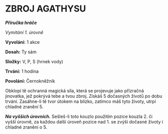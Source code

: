 # ZBROJ AGATHYSU

***Příručka hráče***

*Vymítání 1. úrovně*

**Vyvolání:** 1 akce

**Dosah:** Ty sám

**Složky:** V, P, S (hrnek vody)

**Trvání:** 1 hodina

**Povolání:** Černokněžník

Obklopí tě ochranná magická síla, která se projevuje jako přízračná jinovatka, jež pokrývá tebe a tvou zbroj. Získáš 5 dočasných životů po dobu trvání. Zasáhne-li tě tvor útokem na blízko, zatímco máš tyto životy, utrpí chladné zranění 5.

***Na vyšších úrovních.*** Sešleš-li toto kouzlo použitím pozice kouzla 2. či vyšší úrovně, za každou další úroveň pozice nad 1. se zvýší dočasné životy i chladné zranění o 5.